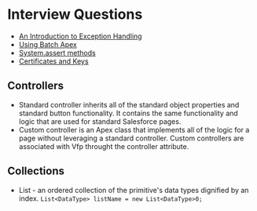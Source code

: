 # Interview Questions
* [An Introduction to Exception Handling](https://developer.salesforce.com/page/An_Introduction_to_Exception_Handling)
* [Using Batch Apex](https://developer.salesforce.com/docs/atlas.en-us.apexcode.meta/apexcode/apex_batch_interface.htm)
* [System.assert methods](https://developer.salesforce.com/forums/?id=906F00000008x42IAA)
* [Certificates and Keys](https://help.salesforce.com/articleView?id=security_keys_about.htm&type=5)

## Controllers
* Standard controller inherits all of the standard object properties and standard button functionality.  It contains the same functionality and logic that are used for standard Salesforce pages.
* Custom controller is an Apex class that implements all of the logic for a page without leveraging a standard controller.  Custom controllers are associated with Vfp throught the controller attribute.

## Collections
* List - an ordered collection of the primitive's data types dignified by an index.
      `List<DataType> listName = new List<DataType>0;`
